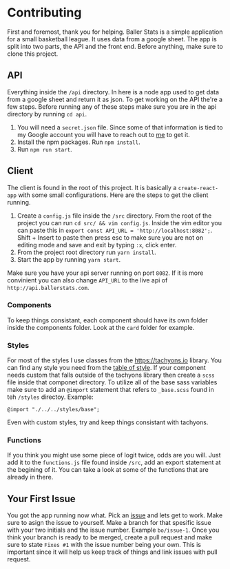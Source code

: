 # Contributing
First and foremost, thank you for helping. Baller Stats is a simple application for a small basketball league. It uses data from a google sheet. The app is split into two parts, the API and the front end. Before anything, make sure to clone this project.

## API
Everything inside the `/api` directory. In here is a node app used to get data from a google sheet and return it as json.  To get working on the API the're a few steps. Before running any of these steps make sure you are in the api directory by running `cd api`.
1. You will need a `secret.json` file. Since some of that information is tied to my Google account you will have to reach out to [me](mailto:bryanorozcoweb@gmail.com "me") to get it. 
2. Install the npm packages. Run `npm install`.
3. Run `npm run start`.

## Client
The client is found in the root of this project. It is basically a `create-react-app` with some small configurations. Here are the steps to get the client running.

1. Create a `config.js` file inside the `/src` directory. From the root of the project you can run `cd src/ && vim config.js`. Inside the vim editor you can paste this in `export const API_URL = 'http://localhost:8082';`. Shift + Insert to paste then press esc to make sure you are not on editing mode and save and exit by typing `:x`, click enter.
2. From the project root directory run `yarn install`.
3. Start the app by running `yarn start`. 

Make sure you have your api server running on port `8082`. If it is more convinient you can also change `API_URL` to the live api of `http://api.ballerstats.com`.

### Components
To keep things consistant, each component should have its own folder inside the components folder. Look at the `card` folder for example.

### Styles
For most of the styles I use classes from the https://tachyons.io library. You can find any style you need from the [table of style](https://tachyons.io/docs/table-of-styles/ "table of style").  If your component needs custom that falls outside of the tachyons library then create a `scss` file inside that componet directory. To utilize all of the base sass variables make sure to add an `@import` statement that refers to `_base.scss` found in teh `/styles` directoy.
Example:
```
@import "./../../styles/base";
```
Even with custom styles, try and keep things consistant with tachyons.

### Functions
If you think you might use some piece of logit twice, odds are you will. Just add it to the `functions.js` file found inside `/src`,  add an export statement at the begining of it. You can take a look at some of the functions that are already in there.

## Your First Issue
You got the app running now what. Pick an [issue](https://github.com/borozcod/baller-stats/issues "issue") and lets get to work. Make sure to asign the issue to yourself. Make a branch for that spesific issue with your two initials and the issue number. Example `bo/issue-1`. Once you think your branch is ready to be merged, create a pull request and make sure to state `Fixes #1` with the issue number being your own. This is important since it will help us keep track of things and link issues with pull request. 